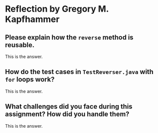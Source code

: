 # Reflection by Gregory M. Kapfhammer

## Please explain how the `reverse` method is reusable.

This is the answer.

## How do the test cases in `TestReverser.java` with `for` loops work?

This is the answer.

## What challenges did you face during this assignment? How did you handle them?

This is the answer.

